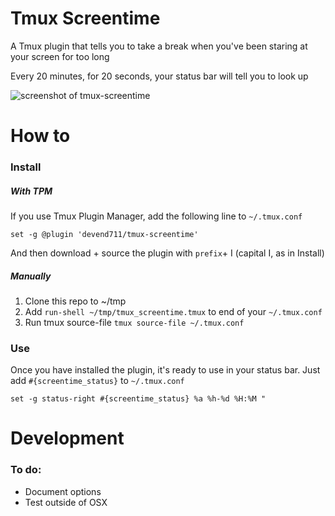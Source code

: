 # Tmux Screentime

A Tmux plugin that tells you to take a break when you've been staring at your screen for too long

Every 20 minutes, for 20 seconds, your status bar will tell you to look up

![screenshot of tmux-screentime](https://user-images.githubusercontent.com/4107518/27671637-13f37dfa-5c63-11e7-8775-0aa6acaece7f.png)

# How to

### Install
##### With TPM
If you use Tmux Plugin Manager, add the following line to `~/.tmux.conf`

```
set -g @plugin 'devend711/tmux-screentime'
```

And then download + source the plugin with `prefix`+ I (capital I, as in Install)

##### Manually
1. Clone this repo to ~/tmp
2. Add `run-shell ~/tmp/tmux_screentime.tmux` to end of your `~/.tmux.conf`
3. Run tmux source-file `tmux source-file ~/.tmux.conf`

### Use
Once you have installed the plugin, it's ready to use in your status bar. Just add `#{screentime_status}` to `~/.tmux.conf`

```
set -g status-right #{screentime_status} %a %h-%d %H:%M "
``` 

# Development
### To do:
- Document options
- Test outside of OSX 
